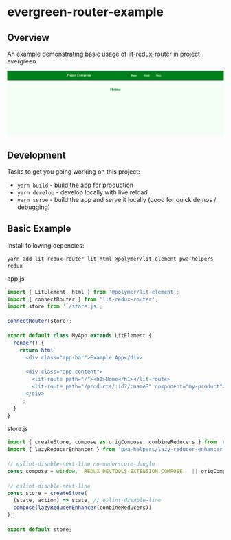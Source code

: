 # evergreen-router-example

## Overview

An example demonstrating basic usage of [lit-redux-router](https://github.com/fernandopasik/lit-redux-router) in project evergreen.

![evergreen-router-example](./docs/router-example.png)

## Development

Tasks to get you going working on this project:

- `yarn build` - build the app for production
- `yarn develop` - develop locally with live reload
- `yarn serve` - build the app and serve it locally (good for quick demos / debugging)

## Basic Example

Install following depencies:

```
yarn add lit-redux-router lit-html @polymer/lit-element pwa-helpers redux
```

app.js

```js
import { LitElement, html } from '@polymer/lit-element';
import { connectRouter } from 'lit-redux-router';
import store from './store.js';

connectRouter(store);

export default class MyApp extends LitElement {
  render() {
    return html`
      <div class="app-bar">Example App</div>

      <div class="app-content">
        <lit-route path="/"><h1>Home</h1></lit-route>
        <lit-route path="/products/:id?/:name?" component="my-product"></lit-route>
      </div>
    `;
  }
}
```

store.js

```js
import { createStore, compose as origCompose, combineReducers } from 'redux';
import { lazyReducerEnhancer } from 'pwa-helpers/lazy-reducer-enhancer.js';

// eslint-disable-next-line no-underscore-dangle
const compose = window.__REDUX_DEVTOOLS_EXTENSION_COMPOSE__ || origCompose;

// eslint-disable-next-line
const store = createStore(
  (state, action) => state, // eslint-disable-line
  compose(lazyReducerEnhancer(combineReducers))
);

export default store;
```
